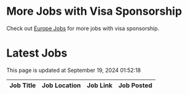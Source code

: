 # More Jobs with Visa Sponsorship

Check out [Europe Jobs](https://github.com/sureshparimi/europejobs#latest-jobs) for more jobs with visa sponsorship.

# Latest Jobs

This page is updated at September 19, 2024 01:52:18

| Job Title | Job Location | Job Link | Job Posted |
| --- | --- | --- | --- |
